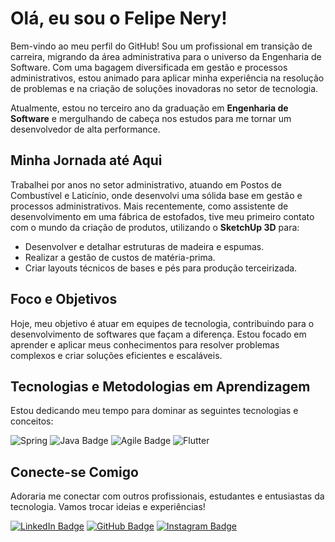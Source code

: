 # Olá, eu sou o Felipe Nery! 

Bem-vindo ao meu perfil do GitHub! Sou um profissional em transição de carreira, migrando da área administrativa para o universo da Engenharia de Software. Com uma bagagem diversificada em gestão e processos administrativos, estou animado para aplicar minha experiência na resolução de problemas e na criação de soluções inovadoras no setor de tecnologia.

Atualmente, estou no terceiro ano da graduação em **Engenharia de Software** e mergulhando de cabeça nos estudos para me tornar um desenvolvedor de alta performance.

## Minha Jornada até Aqui

Trabalhei por anos no setor administrativo, atuando em Postos de Combustível e Laticínio, onde desenvolvi uma sólida base em gestão e processos administrativos. Mais recentemente, como assistente de desenvolvimento em uma fábrica de estofados, tive meu primeiro contato com o mundo da criação de produtos, utilizando o **SketchUp 3D** para:

-   Desenvolver e detalhar estruturas de madeira e espumas.
-   Realizar a gestão de custos de matéria-prima.
-   Criar layouts técnicos de bases e pés para produção terceirizada.


## Foco e Objetivos

Hoje, meu objetivo é atuar em equipes de tecnologia, contribuindo para o desenvolvimento de softwares que façam a diferença. Estou focado em aprender e aplicar meus conhecimentos para resolver problemas complexos e criar soluções eficientes e escaláveis.

## Tecnologias e Metodologias em Aprendizagem

Estou dedicando meu tempo para dominar as seguintes tecnologias e conceitos:

<div>

  ![Spring](https://img.shields.io/badge/spring-%236DB33F.svg?style=for-the-badge&logo=spring&logoColor=white)
  <img src="https://img.shields.io/badge/Java-ED8B00?style=for-the-badge&logo=openjdk&logoColor=white" alt="Java Badge"/>
  <img src="https://img.shields.io/badge/Agile-007BFF?style=for-the-badge&logo=agile&logoColor=white" alt="Agile Badge"/>
  ![Flutter](https://img.shields.io/badge/Flutter-%2302569B.svg?style=for-the-badge&logo=Flutter&logoColor=white)
  
</div>

## Conecte-se Comigo

Adoraria me conectar com outros profissionais, estudantes e entusiastas da tecnologia. Vamos trocar ideias e experiências!

<div>
  <a href="https://www.linkedin.com/in/felipe-nery-9ab6bb149" target="_blank"><img src="https://img.shields.io/badge/LinkedIn-0077B5?style=for-the-badge&logo=linkedin&logoColor=white" alt="LinkedIn Badge"></a>
  <a href="https://github.com/FelipeFlorianoNery" target="_blank"><img src="https://img.shields.io/badge/GitHub-100000?style=for-the-badge&logo=github&logoColor=white" alt="GitHub Badge"></a>
  <a href="https://www.instagram.com/ffnery/" target="_blank"><img src="https://img.shields.io/badge/Instagram-E4405F?style=for-the-badge&logo=instagram&logoColor=white" alt="Instagram Badge"></a>
</div>
